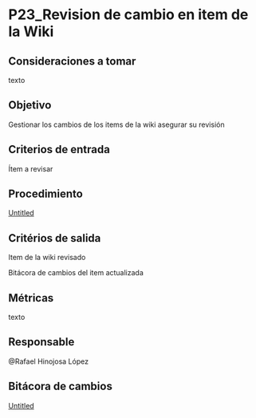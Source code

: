 # P23_Revision de cambio en item de la Wiki

## **Consideraciones a tomar**

texto

## **Objetivo**

Gestionar los cambios de los items de la wiki asegurar su revisión

## **Criterios de entrada**

Ítem a revisar

## **Procedimiento**

[Untitled](P23_Revision%20de%20cambio%20en%20item%20de%20la%20Wiki%20c8d92fb8afa7421b81f8cdd652b6f100/Untitled%20Database%2067a2e4c2b0494e268f51a580de1968b1.csv)

## **Critérios de salida**

Item de la wiki revisado

Bitácora de cambios  del item actualizada

## **Métricas**

texto

## **Responsable**

@Rafael Hinojosa López 

## Bitácora de cambios

[Untitled](P23_Revision%20de%20cambio%20en%20item%20de%20la%20Wiki%20c8d92fb8afa7421b81f8cdd652b6f100/Untitled%20Database%20586638b6fc3e46919aa34d1df8a51045.csv)